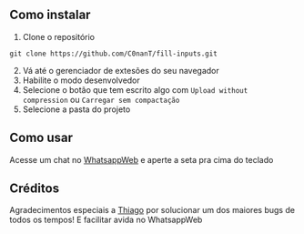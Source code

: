 
## Como instalar

 1.  Clone o repositório
 ```shell
git clone https://github.com/C0nanT/fill-inputs.git
```

2. Vá até o gerenciador de extesões do seu navegador
4. Habilite o modo desenvolvedor
5. Selecione o botão que tem escrito algo com
 ```Upload without compression``` ou  ```Carregar sem compactação```
6. Selecione a pasta do projeto

## Como usar
Acesse um chat no [WhatsappWeb](https://web.whatsapp.com/) e aperte a seta pra cima do teclado

## Créditos
Agradecimentos especiais a [Thiago](https://github.com/thiagobrunodev) por solucionar um dos maiores bugs de todos os tempos!
E facilitar avida no WhatsappWeb
